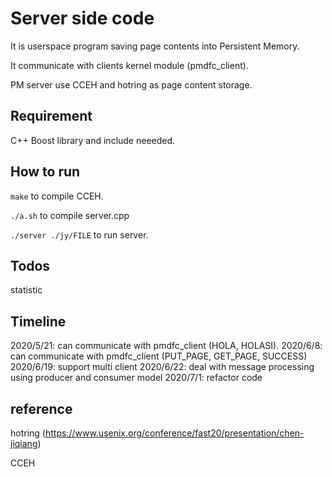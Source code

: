 # Server side code

It is userspace program saving page contents into Persistent Memory.

It communicate with clients kernel module (pmdfc_client).

PM server use CCEH and hotring as page content storage.


## Requirement

C++ Boost library and include neeeded.

## How to run

```make``` to compile CCEH.

```./a.sh```  to compile server.cpp

```./server ./jy/FILE``` to run server.

## Todos

statistic

## Timeline

2020/5/21: can communicate with pmdfc_client (HOLA, HOLASI).
2020/6/8: can communicate with pmdfc_client (PUT_PAGE, GET_PAGE, SUCCESS)
2020/6/19: support multi client
2020/6/22: deal with message processing using producer and consumer model
2020/7/1: refactor code

## reference

hotring (https://www.usenix.org/conference/fast20/presentation/chen-jiqiang)

CCEH
